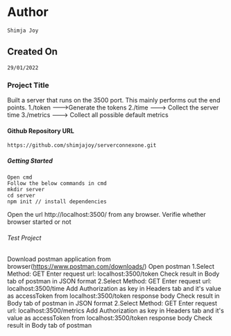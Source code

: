 # Author
	Shimja Joy

## Created On
	29/01/2022

### Project Title
  Built a server that runs on the 3500 port. This mainly performs out the end points.
  1./token --->Generate the tokens
  2./time ---> Collect the server time
  3./metrics ---> Collect all possible default metrics
   
#### Github Repository URL
	https://github.com/shimjajoy/serverconnexone.git

##### Getting Started

	Open cmd
	Follow the below commands in cmd
	mkdir server
	cd server
	npm init // install dependencies
  Open the url http://localhost:3500/ from any browser. Verifie whether browser started or not 
		
###### Test Project
  Download postman application from browser(https://www.postman.com/downloads/)
	Open postman
	1.Select Method: GET
	  Enter request url: localhost:3500/token
    Check result in Body tab of postman in JSON format
   2.Select Method: GET
	  Enter request url: localhost:3500/time
    Add Authorization as key in Headers tab and it's value as accessToken from localhost:3500/token response body
    Check result in Body tab of postman in JSON format
   2.Select Method: GET
	  Enter request url: localhost:3500/metrics
    Add Authorization as key in Headers tab and it's value as accessToken from localhost:3500/token response body
    Check result in Body tab of postman 
